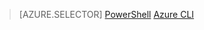 > [AZURE.SELECTOR]
[PowerShell](/documentation/articles/virtual-network-deploy-multinic-arm-ps)
[Azure CLI](/documentation/articles/virtual-network-deploy-multinic-arm-cli)
<!-- deleted by customization
[Template](/documentation/articles/virtual-network-deploy-multinic-arm-template)
-->
